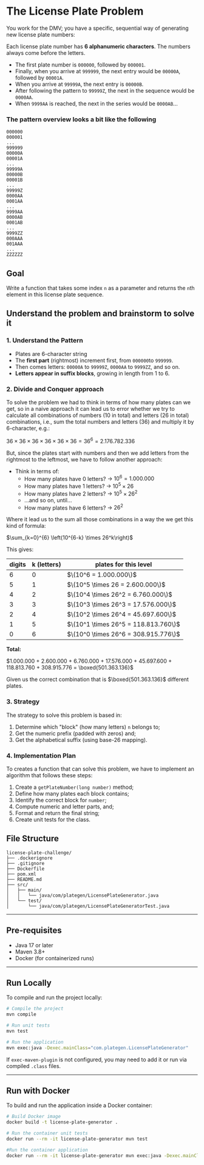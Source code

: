 # The License Plate Problem

You work for the DMV; you have a specific, sequential way of generating new license plate numbers:

Each license plate number has **6 alphanumeric characters**. The numbers always come before the letters.

- The first plate number is `000000`, followed by `000001`.
- Finally, when you arrive at `999999`, the next entry would be `00000A`, followed by `00001A`.
- When you arrive at `99999A`, the next entry is `00000B`.
- After following the pattern to `99999Z`, the next in the sequence would be `0000AA`.
- When `9999AA` is reached, the next in the series would be `0000AB`...

### The pattern overview looks a bit like the following

```
000000  
000001  
...  
999999  
00000A  
00001A  
...  
99999A  
00000B  
00001B  
...  
99999Z  
0000AA  
0001AA  
...  
9999AA  
0000AB  
0001AB  
...  
9999ZZ  
000AAA  
001AAA  
...  
ZZZZZZ
```

## Goal

Write a function that takes some index `n` as a parameter and returns the `n`th element in this license plate sequence.

## Understand the problem and brainstorm to solve it

### 1. Understand the Pattern
* Plates are 6-character string
* The **first part** (rightmost) increment first, from `000000`to `999999`.
* Then comes letters: `00000A` to `99999Z`, `0000AA` to `9999ZZ`, and so on.
* **Letters appear in suffix blocks**, growing in length from 1 to 6.

### 2. Divide and Conquer approach
To solve the problem we had to think in terms of how many plates can we get, so in a naive approach it can lead us to error whether we try to calculate all combinations of numbers (10 in total) and letters (26 in total) combinations, i.e., sum the total numbers and letters (36) and multiply it by 6-character, e.g.:

$36 \times 36 \times 36 \times 36 \times 36 \times 36 = 36^6 = 2.176.782.336$

But, since the plates start with numbers and then we add letters from the rightmost to the leftmost, we have to follow another approach:

* Think in terms of:
  - How many plates have 0 letters? &rarr; $10^6 = 1.000.000$
  - How many plates have 1 letters? &rarr; $10^5 \times 26$
  - How many plates have 2 letters? &rarr; $10^5 \times 26^2$
  - ...and so on, until...
  - How many plates have 6 letters? &rarr; $26^2$

Where it lead us to the sum all those combinations in a way the we get this kind of formula: 

$```\sum_{k=0}^{6} \left(10^{6-k} \times 26^k\right)```$


This gives:

| **digits** | **k (letters)** | **plates for this level**             |
|------------|-----------------|----------------------------------------|
| 6          | 0               | $\(10^6 = 1.000.000\)$                 |
| 5          | 1               | $\(10^5 \times 26 = 2.600.000\)$       |
| 4          | 2               | $\(10^4 \times 26^2 = 6.760.000\)$     |
| 3          | 3               | $\(10^3 \times 26^3 = 17.576.000\)$    |
| 2          | 4               | $\(10^2 \times 26^4 = 45.697.600\)$    |
| 1          | 5               | $\(10^1 \times 26^5 = 118.813.760\)$   |
| 0          | 6               | $\(10^0 \times 26^6 = 308.915.776\)$   |

**Total:**

$```1.000.000 + 2.600.000 + 6.760.000 + 17.576.000 + 45.697.600 + 118.813.760 + 308.915.776 = \boxed{501.363.136}```$

Given us the correct combination that is $\boxed{501.363.136}$ different plates.

### 3. Strategy

The strategy to solve this problem is based in:

1. Determine which "block" (how many letters) `n` belongs to;
2. Get the numeric prefix (padded with zeros) and;
3. Get the alphabetical suffix (using base-26 mapping).

### 4. Implementation Plan

To creates a function that can solve this problem, we have to implement an algorithm that follows these steps:

1. Create a `getPlateNumber(long number)` method;
2. Define how many plates each block contains;
3. Identify the correct block for `number`;
4. Compute numeric and letter parts, and;
5. Format and return the final string;
6. Create unit tests for the class.

## File Structure

```
license-plate-challenge/
├── .dockerignore
├── .gitignore
├── Dockerfile
├── pom.xml
├── README.md
├── src/
│   ├── main/
│   │   └── java/com/plategen/LicensePlateGenerator.java
│   └── test/
│       └── java/com/plategen/LicensePlateGeneratorTest.java
```

---

## Pre-requisites

- Java 17 or later
- Maven 3.8+
- Docker (for containerized runs)

---

## Run Locally

To compile and run the project locally:

```bash
# Compile the project
mvn compile

# Run unit tests
mvn test

# Run the application
mvn exec:java -Dexec.mainClass="com.plategen.LicensePlateGenerator"
```

If `exec-maven-plugin` is not configured, you may need to add it or run via compiled `.class` files.

---

## Run with Docker

To build and run the application inside a Docker container:

```bash
# Build Docker image
docker build -t license-plate-generator .

# Run the container unit tests
docker run --rm -it license-plate-generator mvn test

#Run the container application
docker run --rm -it license-plate-generator mvn exec:java -Dexec.mainClass="com.plategen.LicensePlateGenerator"
```
